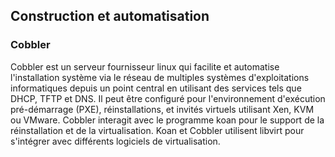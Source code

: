 ## Construction et automatisation

### Cobbler

Cobbler est un serveur fournisseur linux qui facilite et automatise l'installation système via le
réseau de multiples systèmes d'exploitations informatiques depuis un point central en utilisant des
services tels que DHCP, TFTP et DNS. Il peut être configuré pour l'environnement d'exécution
pré-démarrage (PXE), réinstallations, et invités virtuels utilisant Xen, KVM ou VMware. Cobbler
interagit avec le programme koan pour le support de la réinstallation et de la virtualisation. Koan
et Cobbler utilisent libvirt pour s'intégrer avec différents logiciels de virtualisation.
